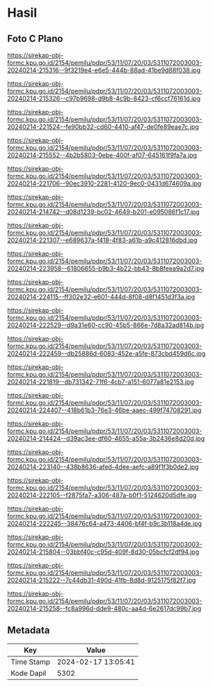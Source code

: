# Hasil

## Foto C Plano

https://sirekap-obj-formc.kpu.go.id/2154/pemilu/pdpr/53/11/07/20/03/5311072003003-20240214-215316--9f3219e4-e6e5-444b-88ad-41be9d88f038.jpg

https://sirekap-obj-formc.kpu.go.id/2154/pemilu/pdpr/53/11/07/20/03/5311072003003-20240214-215326--c97b9698-d9b8-4c9b-8423-cf6ccf76161d.jpg

https://sirekap-obj-formc.kpu.go.id/2154/pemilu/pdpr/53/11/07/20/03/5311072003003-20240214-221524--fe90bb32-cd60-4410-af47-de0fe89eae7c.jpg

https://sirekap-obj-formc.kpu.go.id/2154/pemilu/pdpr/53/11/07/20/03/5311072003003-20240214-215552--4b2b5803-0ebe-400f-af07-645161f9fa7a.jpg

https://sirekap-obj-formc.kpu.go.id/2154/pemilu/pdpr/53/11/07/20/03/5311072003003-20240214-221706--90ec3910-2281-4120-9ec0-0431d674609a.jpg

https://sirekap-obj-formc.kpu.go.id/2154/pemilu/pdpr/53/11/07/20/03/5311072003003-20240214-214742--d08d1239-bc02-4649-b201-e095086f1c17.jpg

https://sirekap-obj-formc.kpu.go.id/2154/pemilu/pdpr/53/11/07/20/03/5311072003003-20240214-221307--e689637a-f418-4f83-a61b-a9c412816dbd.jpg

https://sirekap-obj-formc.kpu.go.id/2154/pemilu/pdpr/53/11/07/20/03/5311072003003-20240214-223958--61806655-b9b3-4b22-bb43-8b8feea9a2d7.jpg

https://sirekap-obj-formc.kpu.go.id/2154/pemilu/pdpr/53/11/07/20/03/5311072003003-20240214-224115--ff302e32-e601-444d-8f08-d8f1451d3f3a.jpg

https://sirekap-obj-formc.kpu.go.id/2154/pemilu/pdpr/53/11/07/20/03/5311072003003-20240214-222529--d9a31e60-cc90-45b5-866e-7d8a32ad814b.jpg

https://sirekap-obj-formc.kpu.go.id/2154/pemilu/pdpr/53/11/07/20/03/5311072003003-20240214-222459--db25886d-6083-452e-a5fe-873cbd459d6c.jpg

https://sirekap-obj-formc.kpu.go.id/2154/pemilu/pdpr/53/11/07/20/03/5311072003003-20240214-221819--db731342-71f6-4cb7-a151-6077a81e2153.jpg

https://sirekap-obj-formc.kpu.go.id/2154/pemilu/pdpr/53/11/07/20/03/5311072003003-20240214-224407--418b61b3-76e3-46be-aaec-499f74708291.jpg

https://sirekap-obj-formc.kpu.go.id/2154/pemilu/pdpr/53/11/07/20/03/5311072003003-20240214-214424--d39ac3ee-df60-4655-a55a-3b2436e8d20d.jpg

https://sirekap-obj-formc.kpu.go.id/2154/pemilu/pdpr/53/11/07/20/03/5311072003003-20240214-223140--438b8636-afed-4dee-aefc-a89f1f3b0de2.jpg

https://sirekap-obj-formc.kpu.go.id/2154/pemilu/pdpr/53/11/07/20/03/5311072003003-20240214-222105--f2875fa7-a306-487a-b0f1-5124620d5dfe.jpg

https://sirekap-obj-formc.kpu.go.id/2154/pemilu/pdpr/53/11/07/20/03/5311072003003-20240214-222245--38476c64-a473-4406-bf4f-b9c3b118a4de.jpg

https://sirekap-obj-formc.kpu.go.id/2154/pemilu/pdpr/53/11/07/20/03/5311072003003-20240214-215804--03bbf40c-c95d-409f-8d30-05bcfcf2df94.jpg

https://sirekap-obj-formc.kpu.go.id/2154/pemilu/pdpr/53/11/07/20/03/5311072003003-20240214-215222--7c44db31-490d-41fb-8d8d-9125175f82f7.jpg

https://sirekap-obj-formc.kpu.go.id/2154/pemilu/pdpr/53/11/07/20/03/5311072003003-20240214-215258--fc8a996d-dde9-480c-aa4d-6e2617dc99b7.jpg


## Metadata

| Key        | Value               |
| ---------- | ------------------- |
| Time Stamp | 2024-02-17 13:05:41 |
| Kode Dapil | 5302                |



